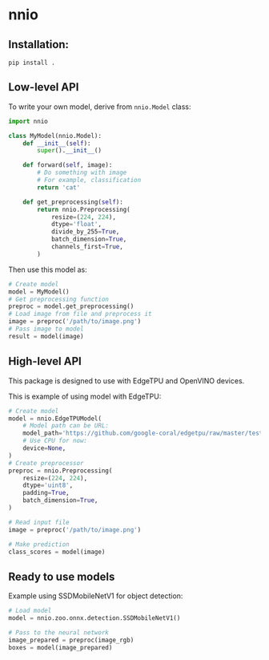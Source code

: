 # nnio
## Installation:
```
pip install .
```

## Low-level API
To write your own model, derive from `nnio.Model` class:

```python
import nnio

class MyModel(nnio.Model):
    def __init__(self):
        super().__init__()

    def forward(self, image):
        # Do something with image
        # For example, classification
        return 'cat'

    def get_preprocessing(self):
        return nnio.Preprocessing(
            resize=(224, 224),
            dtype='float',
            divide_by_255=True,
            batch_dimension=True,
            channels_first=True,
        )
```

Then use this model as:
```python
# Create model
model = MyModel()
# Get preprocessing function
preproc = model.get_preprocessing()
# Load image from file and preprocess it
image = preproc('/path/to/image.png')
# Pass image to model
result = model(image)
```

## High-level API
This package is designed to use with EdgeTPU and OpenVINO devices.  

This is example of using model with EdgeTPU:

```python
# Create model
model = nnio.EdgeTPUModel(
    # Model path can be URL:
    model_path='https://github.com/google-coral/edgetpu/raw/master/test_data/mobilenet_{}_1.0_224_quant.tflite',
    # Use CPU for now:
    device=None,
)
# Create preprocessor
preproc = nnio.Preprocessing(
    resize=(224, 224),
    dtype='uint8',
    padding=True,
    batch_dimension=True,
)

# Read input file
image = preproc('/path/to/image.png')

# Make prediction
class_scores = model(image)
```

## Ready to use models
Example using SSDMobileNetV1 for object detection:

```python
# Load model
model = nnio.zoo.onnx.detection.SSDMobileNetV1()

# Pass to the neural network
image_prepared = preproc(image_rgb)
boxes = model(image_prepared)
```
